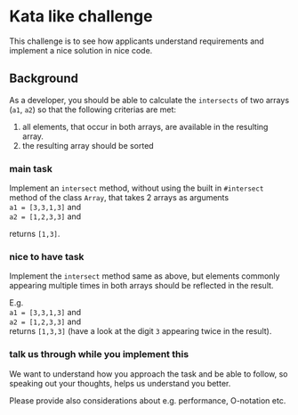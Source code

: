 # Kata like challenge

This challenge is to see how applicants understand requirements and implement a nice solution in nice code.

## Background

As a developer, you should be able to calculate the `intersects` of two arrays (`a1`, `a2`) so that the following criterias are met:
  
  1. all elements, that occur in both arrays, are available in the resulting array.
  2. the resulting array should be sorted

### main task  

Implement an `intersect` method, without using the built in `#intersect` method of the class `Array`, that takes 2 arrays as arguments  
`a1 = [3,3,1,3]` and  
`a2 = [1,2,3,3]` and  

returns `[1,3]`.

### nice to have task 

Implement the `intersect` method same as above, but elements commonly appearing multiple times in both arrays should be reflected in the result.

E.g.  
`a1 = [3,3,1,3]` and  
`a2 = [1,2,3,3]` and  
returns `[1,3,3]` (have a look at the digit `3` appearing twice in the result).

### talk us through while you implement this

We want to understand how you approach the task and be able to follow, so speaking out your thoughts, helps us understand you better.

Please provide also considerations about e.g. performance, O-notation etc.
